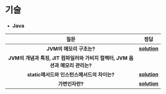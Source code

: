 # 기술 
- ### Java
| 질문 | 정답 |   
| :--: | :--: |   
|__JVM의 메모리 구조는?__  |__[solution](https://github.com/jhmin-kk99/Coding-Interview/blob/main/solution/sol_1.txt)__  |
|__JVM의 개념과 특징, JIT 컴파일러와 가비지 컬렉터, JVM 옵션과 메모리 관리는?__  ||
|__static메서드와 인스턴스메서드의 차이는?__  |__[solution](https://github.com/jhmin-kk99/Coding-Interview/blob/main/solution/so1_2.txt)__  |
|__가변인자란?__  |__[solution](https://github.com/jhmin-kk99/Coding-Interview/blob/main/solution/sol_3.txt)__  |   

